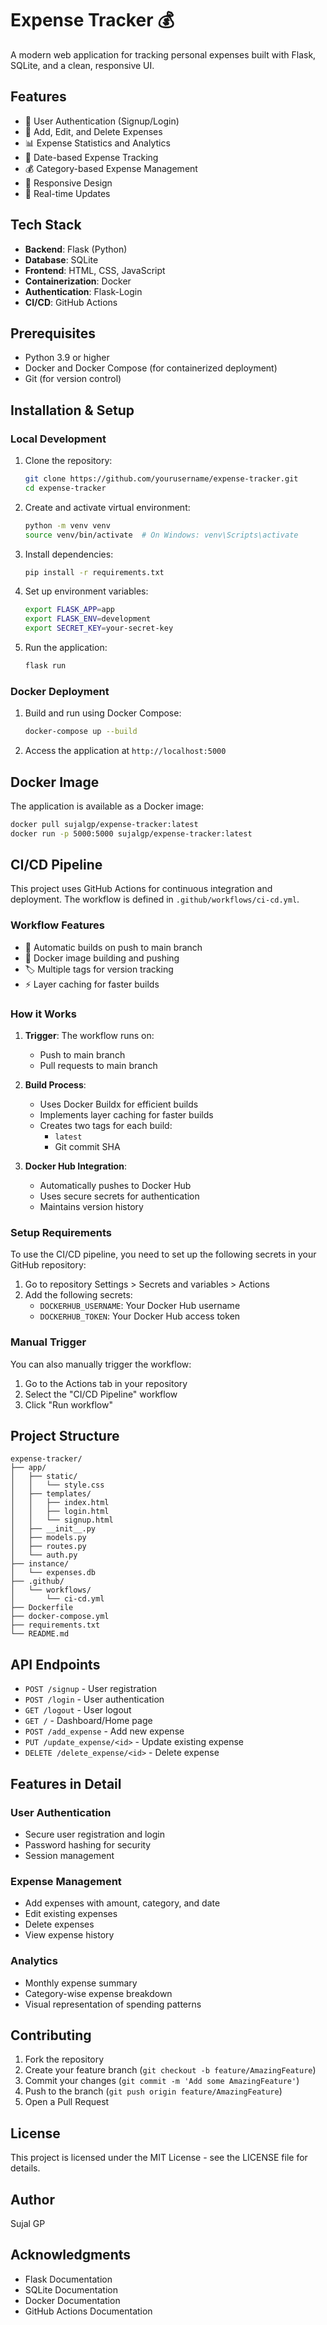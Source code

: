 # Expense Tracker 💰

A modern web application for tracking personal expenses built with Flask, SQLite, and a clean, responsive UI.

## Features

- 🔐 User Authentication (Signup/Login)
- 💸 Add, Edit, and Delete Expenses
- 📊 Expense Statistics and Analytics
- 📅 Date-based Expense Tracking
- 💰 Category-based Expense Management
- 📱 Responsive Design
- 🔄 Real-time Updates

## Tech Stack

- **Backend**: Flask (Python)
- **Database**: SQLite
- **Frontend**: HTML, CSS, JavaScript
- **Containerization**: Docker
- **Authentication**: Flask-Login
- **CI/CD**: GitHub Actions

## Prerequisites

- Python 3.9 or higher
- Docker and Docker Compose (for containerized deployment)
- Git (for version control)

## Installation & Setup

### Local Development

1. Clone the repository:
   ```bash
   git clone https://github.com/yourusername/expense-tracker.git
   cd expense-tracker
   ```

2. Create and activate virtual environment:
   ```bash
   python -m venv venv
   source venv/bin/activate  # On Windows: venv\Scripts\activate
   ```

3. Install dependencies:
   ```bash
   pip install -r requirements.txt
   ```

4. Set up environment variables:
   ```bash
   export FLASK_APP=app
   export FLASK_ENV=development
   export SECRET_KEY=your-secret-key
   ```

5. Run the application:
   ```bash
   flask run
   ```

### Docker Deployment

1. Build and run using Docker Compose:
   ```bash
   docker-compose up --build
   ```

2. Access the application at `http://localhost:5000`

## Docker Image

The application is available as a Docker image:

```bash
docker pull sujalgp/expense-tracker:latest
docker run -p 5000:5000 sujalgp/expense-tracker:latest
```

## CI/CD Pipeline

This project uses GitHub Actions for continuous integration and deployment. The workflow is defined in `.github/workflows/ci-cd.yml`.

### Workflow Features

- 🔄 Automatic builds on push to main branch
- 🐳 Docker image building and pushing
- 🏷️ Multiple tags for version tracking
- ⚡ Layer caching for faster builds

### How it Works

1. **Trigger**: The workflow runs on:
   - Push to main branch
   - Pull requests to main branch

2. **Build Process**:
   - Uses Docker Buildx for efficient builds
   - Implements layer caching for faster builds
   - Creates two tags for each build:
     - `latest`
     - Git commit SHA

3. **Docker Hub Integration**:
   - Automatically pushes to Docker Hub
   - Uses secure secrets for authentication
   - Maintains version history

### Setup Requirements

To use the CI/CD pipeline, you need to set up the following secrets in your GitHub repository:

1. Go to repository Settings > Secrets and variables > Actions
2. Add the following secrets:
   - `DOCKERHUB_USERNAME`: Your Docker Hub username
   - `DOCKERHUB_TOKEN`: Your Docker Hub access token

### Manual Trigger

You can also manually trigger the workflow:
1. Go to the Actions tab in your repository
2. Select the "CI/CD Pipeline" workflow
3. Click "Run workflow"

## Project Structure

```
expense-tracker/
├── app/
│   ├── static/
│   │   └── style.css
│   ├── templates/
│   │   ├── index.html
│   │   ├── login.html
│   │   └── signup.html
│   ├── __init__.py
│   ├── models.py
│   ├── routes.py
│   └── auth.py
├── instance/
│   └── expenses.db
├── .github/
│   └── workflows/
│       └── ci-cd.yml
├── Dockerfile
├── docker-compose.yml
├── requirements.txt
└── README.md
```

## API Endpoints

- `POST /signup` - User registration
- `POST /login` - User authentication
- `GET /logout` - User logout
- `GET /` - Dashboard/Home page
- `POST /add_expense` - Add new expense
- `PUT /update_expense/<id>` - Update existing expense
- `DELETE /delete_expense/<id>` - Delete expense

## Features in Detail

### User Authentication
- Secure user registration and login
- Password hashing for security
- Session management

### Expense Management
- Add expenses with amount, category, and date
- Edit existing expenses
- Delete expenses
- View expense history

### Analytics
- Monthly expense summary
- Category-wise expense breakdown
- Visual representation of spending patterns

## Contributing

1. Fork the repository
2. Create your feature branch (`git checkout -b feature/AmazingFeature`)
3. Commit your changes (`git commit -m 'Add some AmazingFeature'`)
4. Push to the branch (`git push origin feature/AmazingFeature`)
5. Open a Pull Request

## License

This project is licensed under the MIT License - see the LICENSE file for details.

## Author

Sujal GP

## Acknowledgments

- Flask Documentation
- SQLite Documentation
- Docker Documentation
- GitHub Actions Documentation 